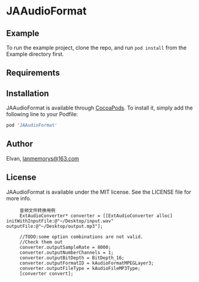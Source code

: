 # JAAudioFormat

## Example

To run the example project, clone the repo, and run `pod install` from the Example directory first.

## Requirements

## Installation

JAAudioFormat is available through [CocoaPods](https://cocoapods.org). To install
it, simply add the following line to your Podfile:

```ruby
pod 'JAAudioFormat'
```

## Author

Elvan, lanmemorys@163.com

## License

JAAudioFormat is available under the MIT license. See the LICENSE file for more info.

```
     音频文件转换用例
     ExtAudioConverter* converter = [[ExtAudioConverter alloc] initWithInputFile:@"~/Desktop/input.wav" outputFile:@"~/Desktop/output.mp3"];

     //TODO:some option combinations are not valid.
     //Check them out
     converter.outputSampleRate = 8000;
     converter.outputNumberChannels = 1;
     converter.outputBitDepth = BitDepth_16;
     converter.outputFormatID = kAudioFormatMPEGLayer3;
     converter.outputFileType = kAudioFileMP3Type;
     [converter convert];
```
